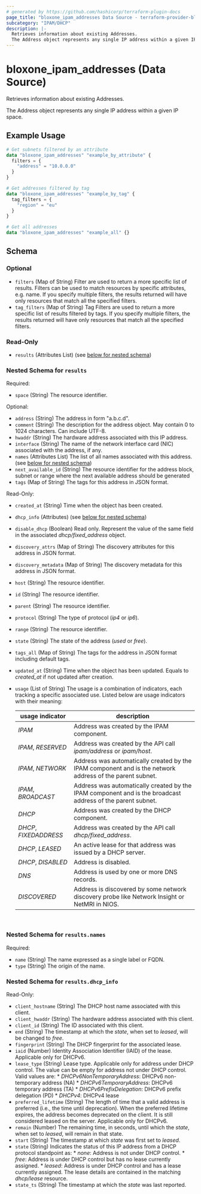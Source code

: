 ```yaml
---
# generated by https://github.com/hashicorp/terraform-plugin-docs
page_title: "bloxone_ipam_addresses Data Source - terraform-provider-bloxone"
subcategory: "IPAM/DHCP"
description: |-
  Retrieves information about existing Addresses.
  The Address object represents any single IP address within a given IP space.
---
```


# bloxone_ipam_addresses (Data Source)

Retrieves information about existing Addresses.

The Address object represents any single IP address within a given IP space.

## Example Usage

```terraform
# Get subnets filtered by an attribute
data "bloxone_ipam_addresses" "example_by_attribute" {
  filters = {
    "address" = "10.0.0.0"
  }
}

# Get addresses filtered by tag
data "bloxone_ipam_addresses" "example_by_tag" {
  tag_filters = {
    "region" = "eu"
  }
}

# Get all addresses
data "bloxone_ipam_addresses" "example_all" {}
```

<!-- schema generated by tfplugindocs -->
## Schema

### Optional

- `filters` (Map of String) Filter are used to return a more specific list of results. Filters can be used to match resources by specific attributes, e.g. name. If you specify multiple filters, the results returned will have only resources that match all the specified filters.
- `tag_filters` (Map of String) Tag Filters are used to return a more specific list of results filtered by tags. If you specify multiple filters, the results returned will have only resources that match all the specified filters.

### Read-Only

- `results` (Attributes List) (see [below for nested schema](#nestedatt--results))

<a id="nestedatt--results"></a>
### Nested Schema for `results`

Required:

- `space` (String) The resource identifier.

Optional:

- `address` (String) The address in form "a.b.c.d".
- `comment` (String) The description for the address object. May contain 0 to 1024 characters. Can include UTF-8.
- `hwaddr` (String) The hardware address associated with this IP address.
- `interface` (String) The name of the network interface card (NIC) associated with the address, if any.
- `names` (Attributes List) The list of all names associated with this address. (see [below for nested schema](#nestedatt--results--names))
- `next_available_id` (String) The resource identifier for the address block, subnet or range where the next available address should be generated
- `tags` (Map of String) The tags for this address in JSON format.

Read-Only:

- `created_at` (String) Time when the object has been created.
- `dhcp_info` (Attributes) (see [below for nested schema](#nestedatt--results--dhcp_info))
- `disable_dhcp` (Boolean) Read only. Represent the value of the same field in the associated _dhcp/fixed_address_ object.
- `discovery_attrs` (Map of String) The discovery attributes for this address in JSON format.
- `discovery_metadata` (Map of String) The discovery metadata for this address in JSON format.
- `host` (String) The resource identifier.
- `id` (String) The resource identifier.
- `parent` (String) The resource identifier.
- `protocol` (String) The type of protocol (_ip4_ or _ip6_).
- `range` (String) The resource identifier.
- `state` (String) The state of the address (_used_ or _free_).
- `tags_all` (Map of String) The tags for the address in JSON format including default tags.
- `updated_at` (String) Time when the object has been updated. Equals to _created_at_ if not updated after creation.
- `usage` (List of String) The usage is a combination of indicators, each tracking a specific associated use. Listed below are usage indicators with their meaning:

  | usage indicator        | description                                                                                                 |
  |------------------------|-------------------------------------------------------------------------------------------------------------|
  | _IPAM_                 |  Address was created by the IPAM component.                                                                 |
  | _IPAM_, _RESERVED_     |  Address was created by the API call _ipam/address_ or _ipam/host_.                                         |
  | _IPAM_, _NETWORK_      |  Address was automatically created by the IPAM component and is the network address of the parent subnet.   |
  | _IPAM_, _BROADCAST_    |  Address was automatically created by the IPAM component and is the broadcast address of the parent subnet. |
  | _DHCP_                 |  Address was created by the DHCP component.                                                                 |
  | _DHCP_, _FIXEDADDRESS_ |  Address was created by the API call _dhcp/fixed_address_.                                                  |
  | _DHCP_, _LEASED_       |  An active lease for that address was issued by a DHCP server.                                              |
  | _DHCP_, _DISABLED_     |  Address is disabled.                                                                                       |
  | _DNS_                  |  Address is used by one or more DNS records.                                                                |
  | _DISCOVERED_           |  Address is discovered by some network discovery probe like Network Insight or NetMRI in NIOS.              |
  <br>

<a id="nestedatt--results--names"></a>
### Nested Schema for `results.names`

Required:

- `name` (String) The name expressed as a single label or FQDN.
- `type` (String) The origin of the name.


<a id="nestedatt--results--dhcp_info"></a>
### Nested Schema for `results.dhcp_info`

Read-Only:

- `client_hostname` (String) The DHCP host name associated with this client.
- `client_hwaddr` (String) The hardware address associated with this client.
- `client_id` (String) The ID associated with this client.
- `end` (String) The timestamp at which the _state_, when set to _leased_, will be changed to _free_.
- `fingerprint` (String) The DHCP fingerprint for the associated lease.
- `iaid` (Number) Identity Association Identifier (IAID) of the lease. Applicable only for DHCPv6.
- `lease_type` (String) Lease type. Applicable only for address under DHCP control. The value can be empty for address not under DHCP control.  Valid values are: * _DHCPv6NonTemporaryAddress_: DHCPv6 non-temporary address (NA) * _DHCPv6TemporaryAddress_: DHCPv6 temporary address (TA) * _DHCPv6PrefixDelegation_: DHCPv6 prefix delegation (PD) * _DHCPv4_: DHCPv4 lease
- `preferred_lifetime` (String) The length of time that a valid address is preferred (i.e., the time until deprecation). When the preferred lifetime expires, the address becomes deprecated on the client. It is still considered leased on the server. Applicable only for DHCPv6.
- `remain` (Number) The remaining time, in seconds, until which the _state_, when set to _leased_, will remain in that state.
- `start` (String) The timestamp at which _state_ was first set to _leased_.
- `state` (String) Indicates the status of this IP address from a DHCP protocol standpoint as:   * _none_: Address is not under DHCP control.   * _free_: Address is under DHCP control but has no lease currently assigned.   * _leased_: Address is under DHCP control and has a lease currently assigned. The lease details are contained in the matching _dhcp/lease_ resource.
- `state_ts` (String) The timestamp at which the _state_ was last reported.
